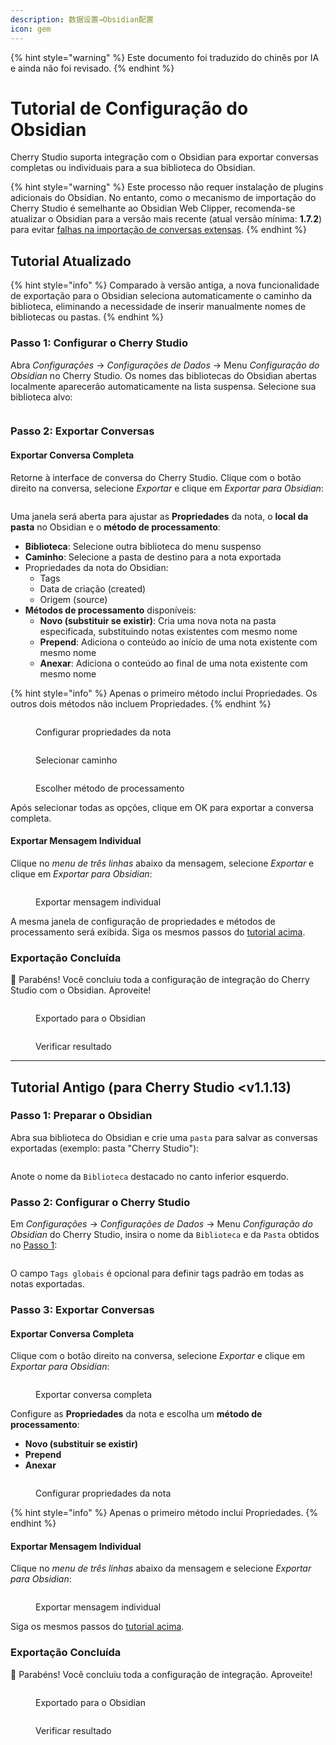 ```yaml
---
description: 数据设置→Obsidian配置
icon: gem
---
```


{% hint style="warning" %}
Este documento foi traduzido do chinês por IA e ainda não foi revisado.
{% endhint %}

# Tutorial de Configuração do Obsidian

Cherry Studio suporta integração com o Obsidian para exportar conversas completas ou individuais para a sua biblioteca do Obsidian.

{% hint style="warning" %}
Este processo não requer instalação de plugins adicionais do Obsidian. No entanto, como o mecanismo de importação do Cherry Studio é semelhante ao Obsidian Web Clipper, recomenda-se atualizar o Obsidian para a versão mais recente (atual versão mínima: **1.7.2**) para evitar [falhas na importação de conversas extensas](https://github.com/obsidianmd/obsidian-clipper/releases/tag/0.7.0).
{% endhint %}

## Tutorial Atualizado

{% hint style="info" %}
Comparado à versão antiga, a nova funcionalidade de exportação para o Obsidian seleciona automaticamente o caminho da biblioteca, eliminando a necessidade de inserir manualmente nomes de bibliotecas ou pastas.
{% endhint %}

### Passo 1: Configurar o Cherry Studio

Abra _Configurações_ → _Configurações de Dados_ → Menu _Configuração do Obsidian_ no Cherry Studio. Os nomes das bibliotecas do Obsidian abertas localmente aparecerão automaticamente na lista suspensa. Selecione sua biblioteca alvo:

<figure><img src="../.gitbook/assets/image (142).png" alt=""><figcaption></figcaption></figure>

### Passo 2: Exportar Conversas

#### Exportar Conversa Completa

Retorne à interface de conversa do Cherry Studio. Clique com o botão direito na conversa, selecione _Exportar_ e clique em _Exportar para Obsidian_:

<figure><img src="../.gitbook/assets/image (143).png" alt=""><figcaption></figcaption></figure>

Uma janela será aberta para ajustar as **Propriedades** da nota, o **local da pasta** no Obsidian e o **método de processamento**:

* **Biblioteca**: Selecione outra biblioteca do menu suspenso
* **Caminho**: Selecione a pasta de destino para a nota exportada
* Propriedades da nota do Obsidian:
  * Tags
  * Data de criação (created)
  * Origem (source)
* **Métodos de processamento** disponíveis:
  * **Novo (substituir se existir)**: Cria uma nova nota na pasta especificada, substituindo notas existentes com mesmo nome
  * **Prepend**: Adiciona o conteúdo ao início de uma nota existente com mesmo nome
  * **Anexar**: Adiciona o conteúdo ao final de uma nota existente com mesmo nome

{% hint style="info" %}
Apenas o primeiro método inclui Propriedades. Os outros dois métodos não incluem Propriedades.
{% endhint %}

<figure><img src="../.gitbook/assets/image (144).png" alt=""><figcaption><p>Configurar propriedades da nota</p></figcaption></figure>

<figure><img src="../.gitbook/assets/image (145).png" alt=""><figcaption><p>Selecionar caminho</p></figcaption></figure>

<figure><img src="../.gitbook/assets/image (146).png" alt=""><figcaption><p>Escolher método de processamento</p></figcaption></figure>

Após selecionar todas as opções, clique em OK para exportar a conversa completa.

#### Exportar Mensagem Individual

Clique no _menu de três linhas_ abaixo da mensagem, selecione _Exportar_ e clique em _Exportar para Obsidian_:

<figure><img src="../.gitbook/assets/image (147).png" alt=""><figcaption><p>Exportar mensagem individual</p></figcaption></figure>

A mesma janela de configuração de propriedades e métodos de processamento será exibida. Siga os mesmos passos do [tutorial acima](obsidian.md#dao-chu-wan-zheng-dui-hua).

### Exportação Concluída

🎉 Parabéns! Você concluiu toda a configuração de integração do Cherry Studio com o Obsidian. Aproveite!

<figure><img src="../.gitbook/assets/image (140).png" alt=""><figcaption><p>Exportado para o Obsidian</p></figcaption></figure>

<figure><img src="../.gitbook/assets/image (139).png" alt=""><figcaption><p>Verificar resultado</p></figcaption></figure>

***

## Tutorial Antigo (para Cherry Studio <v1.1.13)

### Passo 1: Preparar o Obsidian

Abra sua biblioteca do Obsidian e crie uma `pasta` para salvar as conversas exportadas (exemplo: pasta "Cherry Studio"):

<figure><img src="../.gitbook/assets/image (127).png" alt=""><figcaption></figcaption></figure>

Anote o nome da `Biblioteca` destacado no canto inferior esquerdo.

### Passo 2: Configurar o Cherry Studio

Em _Configurações_ → _Configurações de Dados_ → Menu _Configuração do Obsidian_ do Cherry Studio, insira o nome da `Biblioteca` e da `Pasta` obtidos no [Passo 1](obsidian.md#di-yi-bu):

<figure><img src="../.gitbook/assets/image (129).png" alt=""><figcaption></figcaption></figure>

O campo `Tags globais` é opcional para definir tags padrão em todas as notas exportadas.

### Passo 3: Exportar Conversas

#### Exportar Conversa Completa

Clique com o botão direito na conversa, selecione _Exportar_ e clique em _Exportar para Obsidian_:

<figure><img src="../.gitbook/assets/image (138).png" alt=""><figcaption><p>Exportar conversa completa</p></figcaption></figure>

Configure as **Propriedades** da nota e escolha um **método de processamento**:
* **Novo (substituir se existir)**
* **Prepend**
* **Anexar**

<figure><img src="../.gitbook/assets/image (137).png" alt=""><figcaption><p>Configurar propriedades da nota</p></figcaption></figure>

{% hint style="info" %}
Apenas o primeiro método inclui Propriedades.
{% endhint %}

#### Exportar Mensagem Individual

Clique no _menu de três linhas_ abaixo da mensagem e selecione _Exportar para Obsidian_:

<figure><img src="../.gitbook/assets/image (141).png" alt=""><figcaption><p>Exportar mensagem individual</p></figcaption></figure>

Siga os mesmos passos do [tutorial acima](obsidian.md#dao-chu-wan-zheng-dui-hua).

### Exportação Concluída

🎉 Parabéns! Você concluiu toda a configuração de integração. Aproveite!

<figure><img src="../.gitbook/assets/image (140).png" alt=""><figcaption><p>Exportado para o Obsidian</p></figcaption></figure>

<figure><img src="../.gitbook/assets/image (139).png" alt=""><figcaption><p>Verificar resultado</p></figcaption></figure>